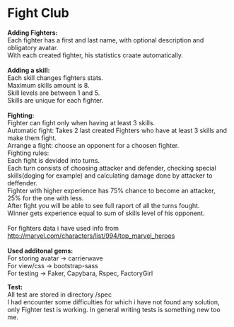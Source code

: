 # Fight Club
<b>Adding Fighters:</b><br>
	Each fighter has a first and last name, with optional description and obligatory avatar.<br>
	With each created fighter, his statistics craate automatically.<br><br>
<b>Adding a skill:</b><br>
	Each skill changes fighters stats.<br>
	Maximum skills amount is 8.<br>
	Skill levels are between 1 and 5.<br>
	Skills are unique for each fighter.<br><br>
<b>Fighting:</b><br>
	Fighter can fight only when having at least 3 skills.<br>
	Automatic fight: Takes 2 last created Fighters who have at least 3 skills and make them fight.<br>
	Arrange a fight: choose an opponent for a choosen fighter.<br>
	Fighting rules:<br>
		Each fight is devided into turns.<br>
		Each turn consists of choosing attacker and defender, checking special skills(doging for example) and calculating damage done by attacker to deffender.<br>
		Fighter with higher experience has 75% chance to become an attacker, 25% for the one with less.<br>
		After fight you will be able to see full raport of all the turns fought.<br>
		Winner gets experience equal to sum of skills level of his opponent.<br><br>
For fighters data i have used info from http://marvel.com/characters/list/994/top_marvel_heroes<br><br>
<b>Used additonal gems:</b><br>
	For storing avatar -> carrierwave<br>
	For view/css -> bootstrap-sass<br>
	For testing -> Faker, Capybara, Rspec, FactoryGirl<br>

<b>Test:</b><br>
	All test are stored in directory /spec<br>
	I had encounter some difficulties for which i have not found any solution, only Fighter test is working. In general writing tests is something new too me.<br>


